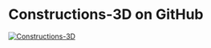 # Constructions-3D on GitHub

[![Constructions-3D](https://user-images.githubusercontent.com/1204936/204518962-5e180b61-6917-4215-be1a-a6938a633b55.png)](https://www.Constructions-3D.com)
